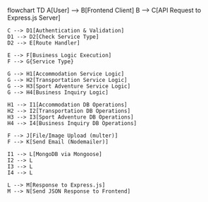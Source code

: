flowchart TD
    A[User] --> B[Frontend Client]
    B --> C[API Request to Express.js Server]

    C --> D1[Authentication & Validation]
    D1 --> D2[Check Service Type]
    D2 --> E[Route Handler]

    E --> F[Business Logic Execution]
    F --> G{Service Type}
    
    G --> H1[Accommodation Service Logic]
    G --> H2[Transportation Service Logic]
    G --> H3[Sport Adventure Service Logic]
    G --> H4[Business Inquiry Logic]

    H1 --> I1[Accommodation DB Operations]
    H2 --> I2[Transportation DB Operations]
    H3 --> I3[Sport Adventure DB Operations]
    H4 --> I4[Business Inquiry DB Operations]

    F --> J[File/Image Upload (multer)]
    F --> K[Send Email (Nodemailer)]
    
    I1 --> L[MongoDB via Mongoose]
    I2 --> L
    I3 --> L
    I4 --> L

    L --> M[Response to Express.js]
    M --> N[Send JSON Response to Frontend]
